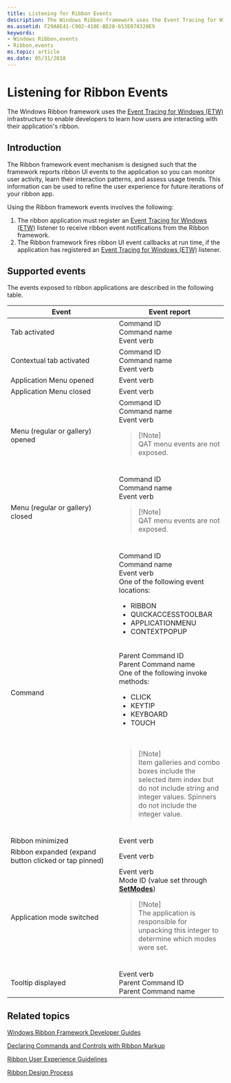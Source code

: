 ```yaml
---
title: Listening for Ribbon Events
description: The Windows Ribbon framework uses the Event Tracing for Windows (ETW) infrastructure to enable developers to learn how users are interacting with their application's ribbon.
ms.assetid: F29A8E41-C902-410E-BD28-653E078320E9
keywords:
- Windows Ribbon,events
- Ribbon,events
ms.topic: article
ms.date: 05/31/2018
---
```


# Listening for Ribbon Events

The Windows Ribbon framework uses the [Event Tracing for Windows (ETW)](../etw/event-tracing-portal.md) infrastructure to enable developers to learn how users are interacting with their application's ribbon.

## Introduction

The Ribbon framework event mechanism is designed such that the framework reports ribbon UI events to the application so you can monitor user activity, learn their interaction patterns, and assess usage trends. This information can be used to refine the user experience for future iterations of your ribbon app.

Using the Ribbon framework events involves the following:

1.  The ribbon application must register an [Event Tracing for Windows (ETW)](../etw/event-tracing-portal.md) listener to receive ribbon event notifications from the Ribbon framework.
2.  The Ribbon framework fires ribbon UI event callbacks at run time, if the application has registered an [Event Tracing for Windows (ETW)](../etw/event-tracing-portal.md) listener.

## Supported events

The events exposed to ribbon applications are described in the following table. 

<table>
<colgroup>
<col style="width: 50%" />
<col style="width: 50%" />
</colgroup>
<thead>
<tr class="header">
<th>Event</th>
<th>Event report</th>
</tr>
</thead>
<tbody>
<tr class="odd">
<td>Tab activated</td>
<td>Command ID<br/> Command name<br/> Event verb<br/></td>
</tr>
<tr class="even">
<td>Contextual tab activated</td>
<td>Command ID<br/> Command name<br/> Event verb<br/></td>
</tr>
<tr class="odd">
<td>Application Menu opened</td>
<td>Event verb<br/></td>
</tr>
<tr class="even">
<td>Application Menu closed</td>
<td>Event verb<br/></td>
</tr>
<tr class="odd">
<td>Menu (regular or gallery) opened</td>
<td>Command ID<br/> Command name<br/> Event verb<br/>
<blockquote>
[!Note]<br />
QAT menu events are not exposed.
</blockquote>
<br/></td>
</tr>
<tr class="even">
<td>Menu (regular or gallery) closed</td>
<td>Command ID<br/> Command name<br/> Event verb<br/>
<blockquote>
[!Note]<br />
QAT menu events are not exposed.
</blockquote>
<br/></td>
</tr>
<tr class="odd">
<td>Command</td>
<td>Command ID<br/> Command name<br/> Event verb<br/> One of the following event locations:
<ul>
<li>RIBBON</li>
<li>QUICKACCESSTOOLBAR</li>
<li>APPLICATIONMENU</li>
<li>CONTEXTPOPUP</li>
</ul>
<br/> Parent Command ID<br/> Parent Command name<br/> One of the following invoke methods:
<ul>
<li>CLICK</li>
<li>KEYTIP</li>
<li>KEYBOARD</li>
<li>TOUCH</li>
</ul>
<br/>
<blockquote>
[!Note]<br />
Item galleries and combo boxes include the selected item index but do not include string and integer values. Spinners do not include the integer value.
</blockquote>
<br/></td>
</tr>
<tr class="even">
<td>Ribbon minimized</td>
<td>Event verb<br/></td>
</tr>
<tr class="odd">
<td>Ribbon expanded (expand button clicked or tap pinned)</td>
<td>Event verb<br/></td>
</tr>
<tr class="even">
<td>Application mode switched</td>
<td>Event verb<br/> Mode ID (value set through <a href="/windows/desktop/api/uiribbon/nf-uiribbon-iuiframework-setmodes"><strong>SetModes</strong></a>)<br/>
<blockquote>
[!Note]<br />
The application is responsible for unpacking this integer to determine which modes were set.
</blockquote>
<br/></td>
</tr>
<tr class="odd">
<td>Tooltip displayed</td>
<td>Event verb<br/> Parent Command ID<br/> Parent Command name<br/></td>
</tr>
</tbody>
</table>



 

## Related topics

<dl> <dt>

[Windows Ribbon Framework Developer Guides](windowsribbon-guides-entry.md)
</dt> <dt>

[Declaring Commands and Controls with Ribbon Markup](./windowsribbon-schema.md)
</dt> <dt>

[Ribbon User Experience Guidelines](https://msdn.microsoft.com/library/cc872782.aspx)
</dt> <dt>

[Ribbon Design Process](https://msdn.microsoft.com/library/cc872781.aspx)
</dt> </dl>

